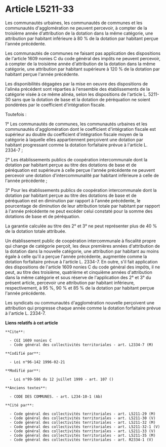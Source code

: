 # Article L5211-33

Les communautés urbaines, les communautés de communes et les communautés d'agglomération ne peuvent percevoir, à compter de
la troisième année d'attribution de la dotation dans la même catégorie, une attribution par habitant inférieure à 80 % de la
dotation par habitant perçue l'année précédente.

Les communautés de communes ne faisant pas application des dispositions de l'article 1609 nonies C du code général des impôts
ne peuvent percevoir, à compter de la troisième année d'attribution de la dotation dans la même catégorie, une attribution
par habitant supérieure à 120 % de la dotation par habitant perçue l'année précédente.

Les disponibilités dégagées par la mise en oeuvre des dispositions de l'alinéa précédent sont réparties à l'ensemble des
établissements de la catégorie visée à ce même alinéa, selon les dispositions de l'article L. 5211-30 sans que la dotation de
base et la dotation de péréquation ne soient pondérées par le coefficient d'intégration fiscale.

Toutefois :

1° Les communautés de communes, les communautés urbaines et les communautés d'agglomération dont le coefficient d'intégration
fiscale est supérieur au double du coefficient d'intégration fiscale moyen de la catégorie à laquelle elles appartiennent
perçoivent une dotation par habitant progressant comme la dotation forfaitaire prévue à l'article L. 2334-7 ;

2° Les établissements publics de coopération intercommunale dont la dotation par habitant perçue au titre des dotations de
base et de péréquation est supérieure à celle perçue l'année précédente ne peuvent percevoir une dotation d'intercommunalité
par habitant inférieure à celle de l'année précédente ;

3° Pour les établissements publics de coopération intercommunale dont la dotation par habitant perçue au titre des dotations
de base et de péréquation est en diminution par rapport à l'année précédente, le pourcentage de diminution de leur
attribution totale par habitant par rapport à l'année précédente ne peut excéder celui constaté pour la somme des dotations
de base et de péréquation.

La garantie calculée au titre des 2° et 3° ne peut représenter plus de 40 % de la dotation totale attribuée.

Un établissement public de coopération intercommunale à fiscalité propre qui change de catégorie perçoit, les deux premières
années d'attribution de la dotation dans la nouvelle catégorie, une attribution par habitant au moins égale à celle qu'il a
perçue l'année précédente, augmentée comme la dotation forfaitaire prévue à l'article L. 2334-7. En outre, s'il fait
application des dispositions de l'article 1609 nonies C du code général des impôts, il ne peut, au titre des troisième,
quatrième et cinquième années d'attribution dans la même catégorie et sous réserve de l'application des 2° et 3° du présent
article, percevoir une attribution par habitant inférieure, respectivement, à 95 %, 90 % et 85 % de la dotation par habitant
perçue l'année précédente.

Les syndicats ou communautés d'agglomération nouvelle perçoivent une attribution qui progresse chaque année comme la dotation
forfaitaire prévue à l'article L. 2334-7.

**Liens relatifs à cet article**

	**Cite**:

	  - CGI 1609 nonies C
	  - Code général des collectivités territoriales - art. L2334-7 (M)

	**Codifié par**:

	  - Loi n°96-142 1996-02-21

	**Modifié par**:

	  - Loi n°99-586 du 12 juillet 1999 - art. 107 ()

	**Anciens textes**:

	  - CODE DES COMMUNES. - art. L234-10-1 (Ab)

	**Cité par**:

	  - Code général des collectivités territoriales - art. L5211-29 (M)
	  - Code général des collectivités territoriales - art. L5211-30 (V)
	  - Code général des collectivités territoriales - art. L5211-32 (M)
	  - Code général des collectivités territoriales - art. L5211-32-1 (V)
	  - Code général des collectivités territoriales - art. L5211-33 (V)
	  - Code général des collectivités territoriales - art. L5211-35 (M)
	  - Code général des collectivités territoriales - art. R2334-1 (V)
